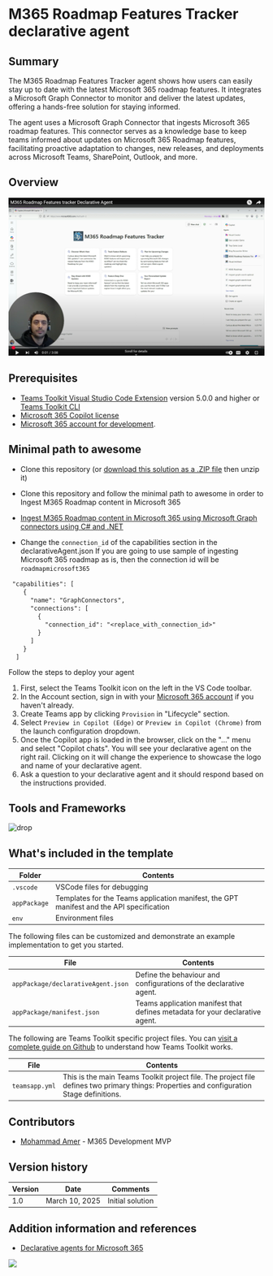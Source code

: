 # M365 Roadmap Features Tracker declarative agent

## Summary

The M365 Roadmap Features Tracker agent shows how users can easily stay up to date with the latest Microsoft 365 roadmap features. It integrates a Microsoft Graph Connector to monitor and deliver the latest updates, offering a hands-free solution for staying informed.

The agent uses a Microsoft Graph Connector that ingests Microsoft 365 roadmap features. This connector serves as a knowledge base to keep teams informed about updates on Microsoft 365 Roadmap features, facilitating proactive adaptation to changes, new releases, and deployments across Microsoft Teams, SharePoint, Outlook, and more.

## Overview

[![Mohammad's video](./assets/Mohammad-da-m365-roadmap-tracker02.png)](https://youtu.be/3zBANCzFcpM)

## Prerequisites

- [Teams Toolkit Visual Studio Code Extension](https://aka.ms/teams-toolkit) version 5.0.0 and higher or [Teams Toolkit CLI](https://aka.ms/teamsfx-toolkit-cli)
- [Microsoft 365 Copilot license](https://learn.microsoft.com/microsoft-365-copilot/extensibility/prerequisites#prerequisites)
- [Microsoft 365 account for development](https://docs.microsoft.com/microsoftteams/platform/toolkit/accounts).


## Minimal path to awesome

* Clone this repository (or [download this solution as a .ZIP file](https://pnp.github.io/download-partial/?url=https://github.com/pnp/copilot-pro-dev-samples/tree/main/samples/da-qna-graphapi-plugin) then unzip it)


* Clone this repository and follow the minimal path to awesome in order to Ingest M365 Roadmap content in Microsoft 365
- [Ingest M365 Roadmap content in Microsoft 365 using Microsoft Graph connectors using C# and .NET](https://github.com/pnp/graph-connectors-samples/tree/main/samples/dotnet-csharp-m365-roadmap)

* Change the `connection_id` of the capabilities section in the declarativeAgent.json
If you are going to use sample of ingesting Microsoft 365 roadmap as is, then the connection id will be `roadmapmicrosoft365`

```
 "capabilities": [
    {
      "name": "GraphConnectors",
      "connections": [
        {
          "connection_id": "<replace_with_connection_id>"
        }
      ]
    }
  ]
```

Follow the steps to deploy your agent
1. First, select the Teams Toolkit icon on the left in the VS Code toolbar.
2. In the Account section, sign in with your [Microsoft 365 account](https://docs.microsoft.com/microsoftteams/platform/toolkit/accounts) if you haven't already.
3. Create Teams app by clicking `Provision` in "Lifecycle" section.
4. Select `Preview in Copilot (Edge)` or `Preview in Copilot (Chrome)` from the launch configuration dropdown.
5. Once the Copilot app is loaded in the browser, click on the "…" menu and select "Copilot chats". You will see your declarative agent on the right rail. Clicking on it will change the experience to showcase the logo and name of your declarative agent.
6. Ask a question to your declarative agent and it should respond based on the instructions provided.

## Tools and Frameworks

![drop](https://img.shields.io/badge/Teams&nbsp;Toolkit&nbsp;for&nbsp;VS&nbsp;Code-5.12.1-green.svg)


## What's included in the template

| Folder       | Contents                                                                                 |
| ------------ | ---------------------------------------------------------------------------------------- |
| `.vscode`    | VSCode files for debugging                                                               |
| `appPackage` | Templates for the Teams application manifest, the GPT manifest and the API specification |
| `env`        | Environment files                                                                        |

The following files can be customized and demonstrate an example implementation to get you started.

| File                               | Contents                                                                     |
| ---------------------------------- | ---------------------------------------------------------------------------- |
| `appPackage/declarativeAgent.json` | Define the behaviour and configurations of the declarative agent.            |
| `appPackage/manifest.json`         | Teams application manifest that defines metadata for your declarative agent. |

The following are Teams Toolkit specific project files. You can [visit a complete guide on Github](https://github.com/OfficeDev/TeamsFx/wiki/Teams-Toolkit-Visual-Studio-Code-v5-Guide#overview) to understand how Teams Toolkit works.

| File           | Contents                                                                                                                                  |
| -------------- | ----------------------------------------------------------------------------------------------------------------------------------------- |
| `teamsapp.yml` | This is the main Teams Toolkit project file. The project file defines two primary things: Properties and configuration Stage definitions. |


## Contributors

* [Mohammad Amer](https://github.com/mohammadamer) - M365 Development MVP

## Version history

Version|Date|Comments
-------|----|--------
1.0|March 10, 2025|Initial solution


## Addition information and references

- [Declarative agents for Microsoft 365](https://aka.ms/teams-toolkit-declarative-agent)

![](https://m365-visitor-stats.azurewebsites.net/SamplesGallery/da-m365-roadmap-tracker)